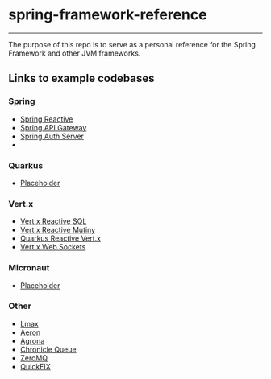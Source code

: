 # spring-framework-reference

---

The purpose of this repo is to serve as a personal reference for the Spring Framework and other JVM frameworks.

## Links to example codebases

### Spring
- [Spring Reactive](https://github.com/marwhals/spring-reactive-demo-service)
- [Spring API Gateway]()
- [Spring Auth Server]()
- 
### Quarkus
- [Placeholder]()

### Vert.x
- [Vert.x Reactive SQL]()
- [Vert.x Reactive Mutiny]()
- [Quarkus Reactive Vert.x]()
- [Vert.x Web Sockets]()

### Micronaut
- [Placeholder]()

### Other
- [Lmax]()
- [Aeron]()
- [Agrona]()
- [Chronicle Queue]()
- [ZeroMQ]()
- [QuickFIX](https://www.quickfixj.org/)